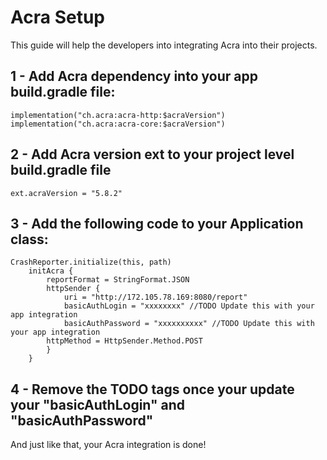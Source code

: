 # Acra Setup

This guide will help the developers into integrating Acra into their projects. 

## 1 - Add Acra dependency into your app build.gradle file:
    implementation("ch.acra:acra-http:$acraVersion")
    implementation("ch.acra:acra-core:$acraVersion")   
    
## 2 - Add Acra version ext to your project level build.gradle file
    ext.acraVersion = "5.8.2"

## 3 - Add the following code to your Application class:
    CrashReporter.initialize(this, path)
        initAcra {
            reportFormat = StringFormat.JSON
            httpSender {
                uri = "http://172.105.78.169:8080/report"
                basicAuthLogin = "xxxxxxxx" //TODO Update this with your app integration
                basicAuthPassword = "xxxxxxxxxx" //TODO Update this with your app integration
		    httpMethod = HttpSender.Method.POST
            }
	    }
	    
## 4 - Remove the TODO tags once your update your "basicAuthLogin" and "basicAuthPassword"
And just like that, your Acra integration is done!
